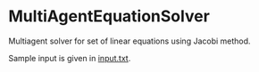 # MultiAgentEquationSolver
Multiagent solver for set of linear equations using Jacobi method.

Sample input is given in [input.txt](https://github.com/asif31iqbal/MultiAgentEquationSolver/blob/master/input.txt).
